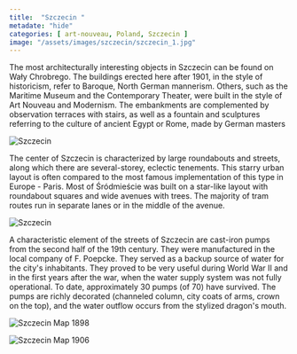 ```yaml
---
title:  "Szczecin "
metadate: "hide"
categories: [ art-nouveau, Poland, Szczecin ]
image: "/assets/images/szczecin/szczecin_1.jpg"
---
```

The most architecturally interesting objects in Szczecin can be found on Wały Chrobrego. The buildings erected here after 1901, in the style of historicism, refer to Baroque, North German mannerism. Others, such as the Maritime Museum and the Contemporary Theater, were built in the style of Art Nouveau and Modernism. The embankments are complemented by observation terraces with stairs, as well as a fountain and sculptures referring to the culture of ancient Egypt or Rome, made by German masters

![Szczecin]({{site.baseurl}}/assets/images/szczecin/szczecin_2.jpg)

The center of Szczecin is characterized by large roundabouts and streets, along which there are several-storey, eclectic tenements. This starry urban layout is often compared to the most famous implementation of this type in Europe - Paris. Most of Śródmieście was built on a star-like layout with roundabout squares and wide avenues with trees. The majority of tram routes run in separate lanes or in the middle of the avenue.

![Szczecin]({{site.baseurl}}/assets/images/szczecin/szczecin_5.jpg)

A characteristic element of the streets of Szczecin are cast-iron pumps from the second half of the 19th century. They were manufactured in the local company of F. Poepcke. They served as a backup source of water for the city's inhabitants. They proved to be very useful during World War II and in the first years after the war, when the water supply system was not fully operational. To date, approximately 30 pumps (of 70) have survived. The pumps are richly decorated (channeled column, city coats of arms, crown on the top), and the water outflow occurs from the stylized dragon's mouth.

![Szczecin Map 1898]({{site.baseurl}}/assets/images/szczecin/mapa_.jpg)

![Szczecin Map 1906]({{site.baseurl}}/assets/images/szczecin/mapa_.jpg)